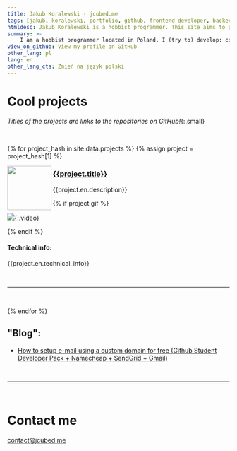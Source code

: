 ```yaml
---
title: Jakub Koralewski - jcubed.me
tags: [jakub, koralewski, portfolio, github, frontend developer, backend developer, vue, typescript, nuxt, javascript, js, ts, sass, scss, python, obs, rust]
htmldesc: Jakub Koralewski is a hobbist programmer. This site aims to present some of his web development and Python script projects and give some info to contact him.
summary: >-
    I am a hobbist programmer located in Poland. I (try to) develop: cool websites using modern frameworks like Vue, weird Python bots and scripts. My next goal is to learn to develop backends. In my free time I like to pretend that I own a company. Contact me at contact@jcubed.me.
view_on_github: View my profile on GitHub
other_lang: pl
lang: en
other_lang_cta: Zmień na język polski
---
```


# Cool projects
*Titles of the projects are links to the repositories on GitHub!*{:.small}

&nbsp;

{% for project_hash in site.data.projects %}
{% assign project = project_hash[1] %} 


<img src="{{project.img}}" width="100" align="left" />

### <a href="{{project.links.github}}" target="_blank"> {{project.title}} </a>

{{project.en.description}}

{% if project.gif %} 

![]({{project.gif}}){:.video}

{% endif %}

#### Technical info:
  
{{project.en.technical_info}}

&nbsp;
<hr/>
&nbsp;

{% endfor %}

## "Blog":

- [How to setup e-mail using a custom domain for free (Github Student Developer Pack + Namecheap + SendGrid + Gmail)](./blog/free-email.md)

&nbsp;
<hr/>
&nbsp;

# Contact me

<a href="mailto:contact@jcubed.me?subject=Hello%2C+there%21&body=How+are+you+so+amazing%3F">contact@jcubed.me</a>

